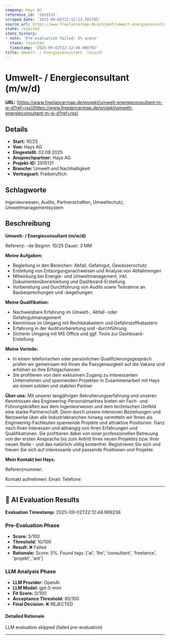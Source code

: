 ```yaml
---
company: Hays AG
reference_id: '2915131'
scraped_date: '2025-09-02T22:12:23.702705'
source_url: https://www.freelancermap.de/projekt/umwelt-energieconsultant-m-w-d?ref=rss
state: rejected
state_history:
- note: 'Pre-evaluation failed: 5% score'
  state: rejected
  timestamp: '2025-09-02T22:12:49.000792'
title: Umwelt- / Energieconsultant  (m/w/d)
---
```



# Umwelt- / Energieconsultant  (m/w/d)
**URL:** [https://www.freelancermap.de/projekt/umwelt-energieconsultant-m-w-d?ref=rss](https://www.freelancermap.de/projekt/umwelt-energieconsultant-m-w-d?ref=rss)
## Details
- **Start:** 10/25
- **Von:** Hays AG
- **Eingestellt:** 02.09.2025
- **Ansprechpartner:** Hays AG
- **Projekt-ID:** 2915131
- **Branche:** Umwelt und Nachhaltigkeit
- **Vertragsart:** Freiberuflich

## Schlagworte
Ingenieurwesen, Audits, Partnerschaften, Umweltschutz, Umweltmanagementsystem

## Beschreibung
**Umwelt- / Energieconsultant (m/w/d)**

Referenz: -de
Beginn: 10/25
Dauer: 3 MM

**Meine Aufgaben:**

- Begleitung in den Bereichen: Abfall, Gefahrgut, Gewässerschutz
- Erstellung von Entsorgungsnachweisen und Analyse von Abfallmengen
- Mitwirkung bei Energie- und Umweltmanagement, inkl. Dokumentenüberarbeitung und Dashboard-Erstellung
- Vorbereitung und Durchführung von Audits sowie Teilnahme an Baubesprechungen und -begehungen

**Meine Qualifikation:**

- Nachweisbare Erfahrung im Umwelt-, Abfall- oder Gefahrgutmanagement
- Kenntnisse im Umgang mit Rechtskatastern und Gefahrstoffkatastern
- Erfahrung in der Auditvorbereitung und -durchführung
- Sicherer Umgang mit MS Office und ggf. Tools zur Dashboard-Erstellung

**Meine Vorteile:**

- In einem telefonischen oder persönlichen Qualifizierungsgespräch prüfen wir gemeinsam mit Ihnen die Passgenauigkeit auf die Vakanz und erhöhen so Ihre Erfolgschancen
- Sie profitieren von dem exklusiven Zugang zu interessanten Unternehmen und spannenden Projekten in Zusammenarbeit mit Hays als einem soliden und stabilen Partner

**Über uns:**
Mit unserer langjährigen Rekrutierungserfahrung und unseren Kenntnissen des Engineering-Personalmarktes bieten wir Fach- und Führungskräften aus dem Ingenieurwesen und dem technischen Umfeld eine starke Partnerschaft. Denn durch unsere intensiven Beziehungen und Netzwerke über alle Industriebranchen hinweg vermitteln wir Ihnen als Engineering-Fachleuten spannende Projekte und attraktive Positionen. Ganz nach Ihren Interessen und abhängig von Ihren Erfahrungen und Qualifikationen.
Sie profitieren dabei von einer professionellen Betreuung von der ersten Ansprache bis zum Antritt Ihres neuen Projektes bzw. Ihrer neuen Stelle - und das natürlich völlig kostenfrei.
Registrieren Sie sich und freuen Sie sich auf interessante und passende Positionen und Projekte.

**Mein Kontakt bei Hays:**

Referenznummer:

Kontakt aufnehmen:
Email:
Telefone:

---

## 🤖 AI Evaluation Results

**Evaluation Timestamp:** 2025-09-02T22:12:48.999236

### Pre-Evaluation Phase
- **Score:** 5/100
- **Threshold:** 10/100
- **Result:** ❌ Failed
- **Rationale:** Score: 5%. Found tags: ['ai', 'llm', 'consultant', 'freelance', 'projekt', 'ant']

### LLM Analysis Phase
- **LLM Provider:** OpenAI
- **LLM Model:** gpt-5-mini
- **Fit Score:** 0/100
- **Acceptance Threshold:** 85/100
- **Final Decision:** ❌ REJECTED

#### Detailed Rationale
LLM evaluation skipped (failed pre-evaluation)

---
